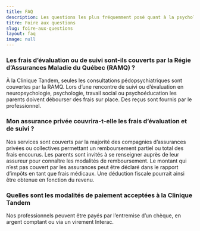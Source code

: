 ```yaml
---
title: FAQ
description: Les questions les plus fréquemment posé quant à la psychologie clinique
titre: Foire aux questions
slug: foire-aux-questions
layout: faq
image: null
---
```


### Les frais d’évaluation ou de suivi sont-ils couverts par la Régie d’Assurances Maladie du Québec (RAMQ) ?

À la Clinique Tandem, seules les consultations pédopsychiatriques sont couvertes par la RAMQ. Lors d’une rencontre de suivi ou d’évaluation en neuropsychologie, psychologie, travail social ou psychoéducation les parents doivent débourser des frais sur place. Des reçus sont fournis par le professionnel.

### Mon assurance privée couvrira-t-elle les frais d’évaluation et de suivi ?

Nos services sont couverts par la majorité des compagnies d’assurances privées ou collectives permettant un remboursement partiel ou total des frais encourus. Les parents sont invités à se renseigner auprès de leur assureur pour connaître les modalités de remboursement. Le montant qui n’est pas couvert par les assurances peut être déclaré dans le rapport d’impôts en tant que frais médicaux. Une déduction fiscale pourrait ainsi être obtenue en fonction du revenu.

### Quelles sont les modalités de paiement acceptées à la Clinique Tandem

Nos professionnels peuvent être payés par
l’entremise d’un chèque, en argent comptant ou via un virement Interac.



